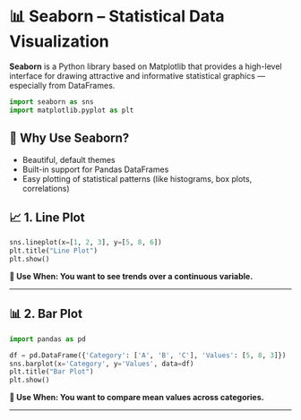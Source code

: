 # 📊 Seaborn – Statistical Data Visualization

**Seaborn** is a Python library based on Matplotlib that provides a high-level interface for drawing attractive and informative statistical graphics — especially from DataFrames.

```python
import seaborn as sns
import matplotlib.pyplot as plt
```

## 📌 Why Use Seaborn?

- Beautiful, default themes
- Built-in support for Pandas DataFrames
- Easy plotting of statistical patterns (like histograms, box plots, correlations)

## 📈 1. Line Plot
```python
sns.lineplot(x=[1, 2, 3], y=[5, 8, 6])
plt.title("Line Plot")
plt.show()
```
**📝 Use When: You want to see trends over a continuous variable.**

---

## 📊 2. Bar Plot
```python
import pandas as pd

df = pd.DataFrame({'Category': ['A', 'B', 'C'], 'Values': [5, 8, 3]})
sns.barplot(x='Category', y='Values', data=df)
plt.title("Bar Plot")
plt.show()
```

**📝 Use When: You want to compare mean values across categories.**


---


